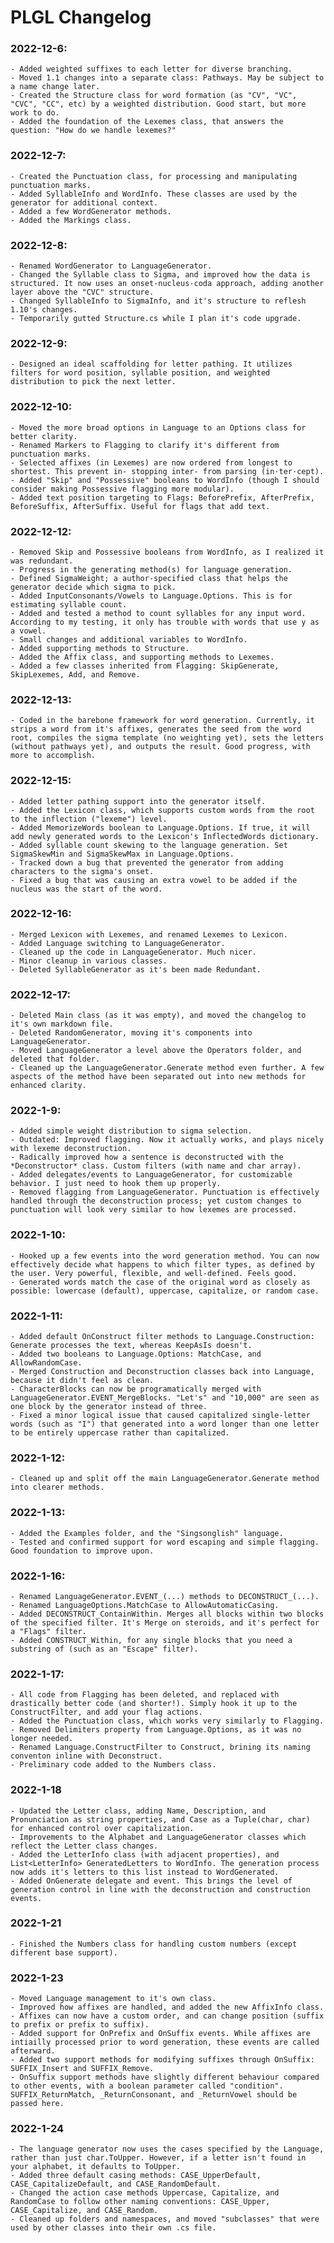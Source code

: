 ﻿# PLGL Changelog

### 2022-12-6:
    - Added weighted suffixes to each letter for diverse branching.
    - Moved 1.1 changes into a separate class: Pathways. May be subject to a name change later.
    - Created the Structure class for word formation (as "CV", "VC", "CVC", "CC", etc) by a weighted distribution. Good start, but more work to do.
    - Added the foundation of the Lexemes class, that answers the question: "How do we handle lexemes?"
### 2022-12-7:
    - Created the Punctuation class, for processing and manipulating punctuation marks.
    - Added SyllableInfo and WordInfo. These classes are used by the generator for additional context.
    - Added a few WordGenerator methods.
    - Added the Markings class.
### 2022-12-8:
    - Renamed WordGenerator to LanguageGenerator.
    - Changed the Syllable class to Sigma, and improved how the data is structured. It now uses an onset-nucleus-coda approach, adding another layer above the "CVC" structure.
    - Changed SyllableInfo to SigmaInfo, and it's structure to reflesh 1.10's changes.
    - Temporarily gutted Structure.cs while I plan it's code upgrade.
### 2022-12-9:
    - Designed an ideal scaffolding for letter pathing. It utilizes filters for word position, syllable position, and weighted distribution to pick the next letter.
### 2022-12-10:
    - Moved the more broad options in Language to an Options class for better clarity.
    - Renamed Markers to Flagging to clarify it's different from punctuation marks.
    - Selected affixes (in Lexemes) are now ordered from longest to shortest. This prevent in- stopping inter- from parsing (in·ter·cept).
    - Added "Skip" and "Possessive" booleans to WordInfo (though I should consider making Possessive flagging more modular).
    - Added text position targeting to Flags: BeforePrefix, AfterPrefix, BeforeSuffix, AfterSuffix. Useful for flags that add text.
### 2022-12-12:
    - Removed Skip and Possessive booleans from WordInfo, as I realized it was redundant.
    - Progress in the generating method(s) for language generation.
    - Defined SigmaWeight; a author-specified class that helps the generator decide which sigma to pick.
    - Added InputConsonants/Vowels to Language.Options. This is for estimating syllable count.
    - Added and tested a method to count syllables for any input word. According to my testing, it only has trouble with words that use y as a vowel.
    - Small changes and additional variables to WordInfo.
    - Added supporting methods to Structure.
    - Added the Affix class, and supporting methods to Lexemes.
    - Added a few classes inherited from Flagging: SkipGenerate, SkipLexemes, Add, and Remove.
### 2022-12-13:
    - Coded in the barebone framework for word generation. Currently, it strips a word from it's affixes, generates the seed from the word root, compiles the sigma template (no weighting yet), sets the letters (without pathways yet), and outputs the result. Good progress, with more to accomplish.
### 2022-12-15:
    - Added letter pathing support into the generator itself.
    - Added the Lexicon class, which supports custom words from the root to the inflection ("lexeme") level.
    - Added MemorizeWords boolean to Language.Options. If true, it will add newly generated words to the Lexicon's InflectedWords dictionary.
    - Added syllable count skewing to the language generation. Set SigmaSkewMin and SigmaSkewMax in Language.Options.
    - Tracked down a bug that prevented the generator from adding characters to the sigma's onset.
    - Fixed a bug that was causing an extra vowel to be added if the nucleus was the start of the word.
### 2022-12-16:
    - Merged Lexicon with Lexemes, and renamed Lexemes to Lexicon.
    - Added Language switching to LanguageGenerator.
    - Cleaned up the code in LanguageGenerator. Much nicer.
    - Minor cleanup in various classes.
    - Deleted SyllableGenerator as it's been made Redundant.
### 2022-12-17:
    - Deleted Main class (as it was empty), and moved the changelog to it's own markdown file.
    - Deleted RandomGenerator, moving it's components into LanguageGenerator.
    - Moved LanguageGenerator a level above the Operators folder, and deleted that folder.
    - Cleaned up the LanguageGenerator.Generate method even further. A few aspects of the method have been separated out into new methods for enhanced clarity.
### 2022-1-9:
    - Added simple weight distribution to sigma selection.
    - Outdated: Improved flagging. Now it actually works, and plays nicely with lexeme deconstruction.
    - Radically improved how a sentence is deconstructed with the *Deconstructor* class. Custom filters (with name and char array).
    - Added delegates/events to LanguageGenerator, for customizable behavior. I just need to hook them up properly.
    - Removed flagging from LanguageGenerator. Punctuation is effectively handled through the deconstruction process; yet custom changes to punctuation will look very similar to how lexemes are processed.
### 2022-1-10:
    - Hooked up a few events into the word generation method. You can now effectively decide what happens to which filter types, as defined by the user. Very powerful, flexible, and well-defined. Feels good.
    - Generated words match the case of the original word as closely as possible: lowercase (default), uppercase, capitalize, or random case.
### 2022-1-11:
    - Added default OnConstruct filter methods to Language.Construction: Generate processes the text, whereas KeepAsIs doesn't.
    - Added two booleans to Language.Options: MatchCase, and AllowRandomCase.
    - Merged Construction and Deconstruction classes back into Language, because it didn't feel as clean.
    - CharacterBlocks can now be programatically merged with LanguageGenerator.EVENT_MergeBlocks. "Let's" and "10,000" are seen as one block by the generator instead of three.
    - Fixed a minor logical issue that caused capitalized single-letter words (such as "I") that generated into a word longer than one letter to be entirely uppercase rather than capitalized.
### 2022-1-12:
    - Cleaned up and split off the main LanguageGenerator.Generate method into clearer methods.
### 2022-1-13:
    - Added the Examples folder, and the "Singsonglish" language.
    - Tested and confirmed support for word escaping and simple flagging. Good foundation to improve upon.
### 2022-1-16:
    - Renamed LanguageGenerator.EVENT_(...) methods to DECONSTRUCT_(...).
    - Renamed LanguageOptions.MatchCase to AllowAutomaticCasing.
    - Added DECONSTRUCT_ContainWithin. Merges all blocks within two blocks of the specified filter. It's Merge on steroids, and it's perfect for a "Flags" filter.
    - Added CONSTRUCT_Within, for any single blocks that you need a substring of (such as an "Escape" filter).
### 2022-1-17:
    - All code from Flagging has been deleted, and replaced with drastically better code (and shorter!). Simply hook it up to the ConstructFilter, and add your flag actions.
    - Added the Punctuation class, which works very similarly to Flagging.
    - Removed Delimiters property from Language.Options, as it was no longer needed.
    - Renamed Language.ConstructFilter to Construct, brining its naming conventon inline with Deconstruct.
    - Preliminary code added to the Numbers class.
### 2022-1-18
    - Updated the Letter class, adding Name, Description, and Pronunciation as string properties, and Case as a Tuple(char, char) for enhanced control over capitalization.
    - Improvements to the Alphabet and LanguageGenerator classes which reflect the Letter class changes.
    - Added the LetterInfo class (with adjacent properties), and List<LetterInfo> GeneratedLetters to WordInfo. The generation process now adds it's letters to this list instead to WordGenerated.
    - Added OnGenerate delegate and event. This brings the level of generation control in line with the deconstruction and construction events.
### 2022-1-21
    - Finished the Numbers class for handling custom numbers (except different base support).
### 2022-1-23
    - Moved Language management to it's own class.
    - Improved how affixes are handled, and added the new AffixInfo class.
    - Affixes can now have a custom order, and can change position (suffix to prefix or prefix to suffix).
    - Added support for OnPrefix and OnSuffix events. While affixes are intiailly processed prior to word generation, these events are called afterward.
    - Added two support methods for modifying suffixes through OnSuffix: SUFFIX_Insert and SUFFIX_Remove.
    - OnSuffix support methods have slightly different behaviour compared to other events, with a boolean parameter called "condition". SUFFIX_ReturnMatch, _ReturnConsonant, and _ReturnVowel should be passed here.
### 2022-1-24
    - The language generator now uses the cases specified by the Language, rather than just char.ToUpper. However, if a letter isn't found in your alphabet, it defaults to ToUpper.
    - Added three default casing methods: CASE_UpperDefault, CASE_CapitalizeDefault, and CASE_RandomDefault.
    - Changed the action case methods Uppercase, Capitalize, and RandomCase to follow other naming conventions: CASE_Upper, CASE_Capitalize, and CASE_Random.
    - Cleaned up folders and namespaces, and moved "subclasses" that were used by other classes into their own .cs file.